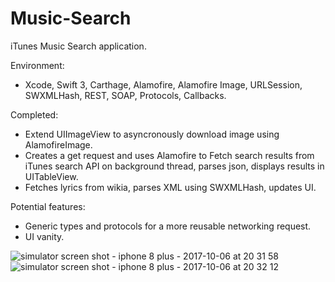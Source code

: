 # Music-Search

iTunes Music Search application.

Environment:
- Xcode, Swift 3, Carthage, Alamofire, Alamofire Image, URLSession, SWXMLHash, REST, SOAP, Protocols, Callbacks.

Completed:
- Extend UIImageView to asyncronously download image using AlamofireImage.
- Creates a get request and uses Alamofire to Fetch search results from iTunes search API on background thread, parses json, displays results in UITableView.
- Fetches lyrics from wikia, parses XML using SWXMLHash, updates UI.


Potential features:
- Generic types and protocols for a more reusable networking request.
- UI vanity.


![simulator screen shot - iphone 8 plus - 2017-10-06 at 20 31 58](https://user-images.githubusercontent.com/9935994/31303109-e4a7406a-aad5-11e7-8938-2883a337da41.png)
![simulator screen shot - iphone 8 plus - 2017-10-06 at 20 32 12](https://user-images.githubusercontent.com/9935994/31303108-e4a46e62-aad5-11e7-8517-14fb214f654c.png)

